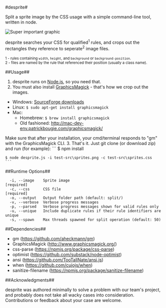#desprite#

Split a sprite image by the CSS usage with a simple command-line tool, written in node.

![Super important graphic](http://i.imgur.com/Jn0xJwH.png)

desprite searches your CSS for qualified<sup>1</sup> rules, and crops out the rectangles they reference to seperate<sup>2</sup> image files.
<br><br>
<sub>1 - rules containing `width`, `height`, and `background` or `background-position`.</sub><br>
<sub>2 - files are named by the rule that referenced their position (usually a class name).</sub>

##Usage##

1. desprite runs on [Node.js](http://nodejs.org/), so you need that.
2. You must also install [GraphicsMagick](http://www.graphicsmagick.org/) - that's how we crop out the images.
  * Windows: [SourceForge downloads](http://sourceforge.net/projects/graphicsmagick/files/graphicsmagick-binaries/)
  * Linux: `$ sudo apt-get install graphicsmagick`
  * Mac:
      * Homebrew: `$ brew install graphicsmagick`
      * Old fashioned: http://mac-dev-env.patrickbougie.com/graphicsmagick/

  Make sure that after your installation, your cmd/terminal responds to "gm" with the GraphicsMagick CLI.
3. That's it. Just git clone (or download zip) and run (for example):
    ```
    $ npm install

    $ node desprite.js -i test-src\sprites.png -c test-src\sprites.css
    ```

##Runtime Options##
```
  -i, --image    Sprite image                                                  [required]
  -c, --css      CSS file                                                      [required]
  -o, --output   Output folder path (default: split/)
  -v, --verbose  Verbose progress messages
  -p, --parsed   Verbose progress messages shown for valid rules only
  -u, --unique   Include duplicate rules if their rule identifiers are unique
  -s, --spawn    Max threads spawned for split operation (default: 50)
```
  
##Dependencies##

+ gm (https://github.com/aheckmann/gm)
+ GraphicsMagick (http://www.graphicsmagick.org/)
+ css-parse (https://npmjs.org/package/css-parse)
+ optimist (https://github.com/substack/node-optimist)
+ ansi (https://github.com/TooTallNate/ansi.js)
+ when (https://github.com/cujojs/when)
+ sanitize-filename (https://npmjs.org/package/sanitize-filename)

##Acknowledgments##

desprite was authored minimally to solve a problem with our team's project, and probably does not take all wacky cases into consideration.
Contributions or feedback about your case are welcome.
